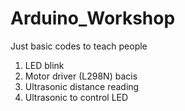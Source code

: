 # Arduino_Workshop
Just basic codes to teach people

1. LED blink
2. Motor driver (L298N) bacis
3. Ultrasonic distance reading
4. Ultrasonic to control LED
